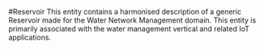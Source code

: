 #Reservoir
This entity contains a harmonised description of a generic Reservoir made for the Water Network Management domain. This entity is primarily associated with the water management vertical and related IoT applications.